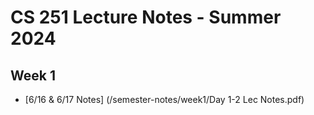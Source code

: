 # CS 251 Lecture Notes - Summer 2024

## Week 1 
- [6/16 & 6/17 Notes] (/semester-notes/week1/Day 1-2 Lec Notes.pdf)
